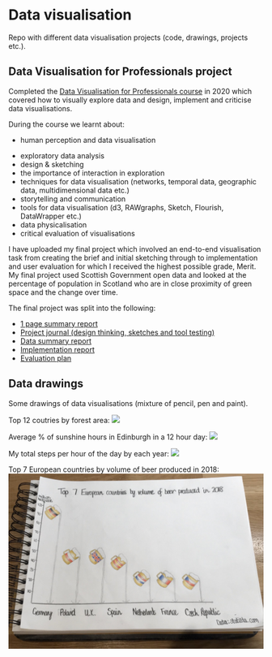 # Data visualisation 

Repo with different data visualisation projects (code, drawings, projects etc.). 

## Data Visualisation for Professionals project

Completed the [Data Visualisation for Professionals course](https://datavis-online.github.io/) in 2020 which covered how to visually explore data and design, implement and criticise data visualisations.

During the course we learnt about:

* human perception and data visualisation
- exploratory data analysis
- design & sketching
- the importance of interaction in exploration
- techniques for data visualisation (networks, temporal data, geographic data, multidimensional data etc.)
- storytelling and communication
- tools for data visualisation (d3, RAWgraphs, Sketch, Flourish, DataWrapper etc.)
- data physicalisation
- critical evaluation of visualisations

I have uploaded my final project which involved an end-to-end visualisation task from creating the brief and initial sketching through to implementation and user evaluation for which I received the highest possible grade, Merit. My final project used Scottish Government open data and looked at the percentage of population in Scotland who are in close proximity of green space and the change over time.

The final project was split into the following:  

* [1 page summary report](data_viz_professionals_project/project_summary_report.pdf)
* [Project journal (design thinking, sketches and tool testing)](data_viz_professionals_project/project_journal.pdf)
* [Data summary report](data_viz_professionals_project/data_summary.pdf)
* [Implementation report](data_viz_professionals_project/implementation_plan.pdf)
* [Evaluation plan](data_viz_professionals_project/evaluation_plan.pdf)

## Data drawings

Some drawings of data visualisations (mixture of pencil, pen and paint). 

Top 12 coutries by forest area:
![](drawings/forest_area.png)

Average % of sunshine hours in Edinburgh in a 12 hour day:
![](drawings/sunshine_hours.png)

My total steps per hour of the day by each year:
![](drawings/steps_per_year_long.png)

Top 7 European countries by volume of beer produced in 2018:
![](drawings/beer_volume.png)

